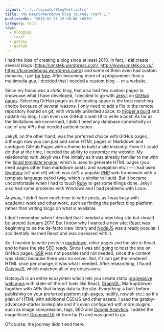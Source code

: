 ```yaml
---
layout: "../../layouts/BlogPost.astro"
title: "My React+Markdown blog journey (Part 1)"
publishedAt: "2019-01-21 10:30:00 +0530"
category: tech
tags:
  - blogging
  - react
  - gatsby
  - github
---
```


I had the idea of creating a blog since at least 2010. In fact, I **did** create
several blogs (<https://umstek.wordpress.com/>, <http://www.umstek.co.vu/>,
<https://bunnydebugs.wordpress.com/>) and some of them even had custom domains,
I got [for](https://codotvu.co/ "co.vu")
[free](https://www.freenom.com/en/index.html?lang=en "Freenom"). After becoming
more of a programmer than a multimedia guy, I decided that I needed a custom
blog -- or a website.

Since my focus was a _static_ blog, that also had few custom pages to showcase
what I have developed, I decided to go with [Jekyll](https://jekyllrb.com/)
on [GitHub pages](https://pages.github.com/). Selecting GitHub pages as the
hosting space is the best matching choice because of several reasons. I only
need to add a file to the remote repository hosted on git, with virtually
unlimited space, to [trigger a build](https://travis-ci.org/ "Travis-CI") and
update my blog. I can even use GitHub's web UI to write a post! As far as the
limitations are concerned, I didn't need any database connectivity or use of
any APIs that needed authentication.

Jekyll, on the other hand, was the preferred choice with GitHub pages, although
now you can just add some HTML pages or Markdown and configure GitHub Pages
with a theme to build a site instantly. Even if I could do that at the time, I
needed the ability to customize my website. My relationship with Jekyll was
fine initially as it was already familiar to me with the
[liquid template engine](https://shopify.github.io/liquid/), which is used to
generate HTML pages (you need pages other than markdown posts, and navigation
etc.) -- I had used [Symfony](https://symfony.com/) (v2 and v3) which was (is?)
a popular [PHP](https://secure.php.net/manual/en/intro-whatis.php) web
framework with a template language called [twig](https://twig.symfony.com/),
which is similar to liquid. But it became uncomfortable when I had to touch
[Ruby](https://www.ruby-lang.org/en/) to get some things done. Jekyll also had
some problems with Windows and I had problems with Linux.

Anyway, I didn't have much time to write posts, as I was busy with academic
work and other work, such as finding the perfect blog platform rather than
writing blogs on what is available.

I don't remember when I decided that I needed a new blog site but should be
around January 2017. But I know why I wanted a new site:
[React](https://reactjs.org/) was beginning to be the de-facto view library and
[NodeJS](https://nodejs.org/en/) was already popular. I accidentally learned
React and was obsessed with it.

So, I needed to write posts in
[markdown](https://en.wikipedia.org/wiki/Markdown), other pages and the site in
React, and to have the site
[SEO](https://en.wikipedia.org/wiki/Search_engine_optimization) ready. Since I
was still going to host the site on GitHub pages,
[SSR](https://alligator.io/react/server-side-rendering/) was not possible
(and not needed, since the content was static) because there was no server.
But, if I can get the rendered HTML once per change, it was what I needed.
After researching, I found [GatsbyJS](https://www.gatsbyjs.org/), which matched
all of my obsessions.

GatsbyJS is an entire ecosystem which lets you create static
[progressive web apps](https://developers.google.com/web/progressive-web-apps/)
with state-of-the-art tools like React, [GraphQL](https://graphql.org/),
Markup(down) together with APIs that brings data to the site. Everything is
built before publishing on your preferred platform (gh-pages,
[netlify](https://www.netlify.com/), [now.sh](https://zeit.co/now) etc.) so
it's plain ol' HTML with additional CSS/JS and other assets. I used the
gatsby-advanced-starter boilerplate and it's even configured with more plugins
such as image compression, tags, SEO and
[Google Analytics](https://analytics.google.com/analytics/web/). I added the
magnificent [Grommet UI](https://v1.grommet.io/) kit from hp (?) and was good to
go.

Of course, the journey didn't end there.

